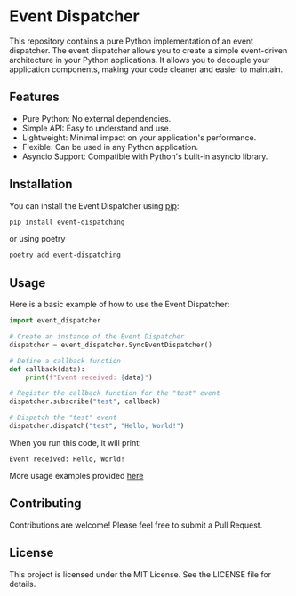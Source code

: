 # Event Dispatcher

This repository contains a pure Python implementation of an event dispatcher. The event dispatcher allows you to create a simple event-driven architecture in your Python applications. It allows you to decouple your application components, making your code cleaner and easier to maintain.

## Features

- Pure Python: No external dependencies.
- Simple API: Easy to understand and use.
- Lightweight: Minimal impact on your application's performance.
- Flexible: Can be used in any Python application.
- Asyncio Support: Compatible with Python's built-in asyncio library.

## Installation

You can install the Event Dispatcher using [pip](https://pypi.org/project/event-dispatching/):

```bash
pip install event-dispatching
```
or using poetry
```bash
poetry add event-dispatching
```

## Usage

Here is a basic example of how to use the Event Dispatcher:

```python
import event_dispatcher

# Create an instance of the Event Dispatcher
dispatcher = event_dispatcher.SyncEventDispatcher()

# Define a callback function
def callback(data):
    print(f"Event received: {data}")

# Register the callback function for the "test" event
dispatcher.subscribe("test", callback)

# Dispatch the "test" event
dispatcher.dispatch("test", "Hello, World!")
```

When you run this code, it will print:

```
Event received: Hello, World!
```
More usage examples provided [here](https://github.com/trabem/event-dispatcher/tree/main/examples)
## Contributing

Contributions are welcome! Please feel free to submit a Pull Request.

## License

This project is licensed under the MIT License. See the LICENSE file for details.
